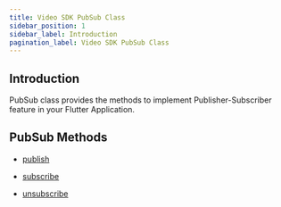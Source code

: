 ```yaml
---
title: Video SDK PubSub Class
sidebar_position: 1
sidebar_label: Introduction
pagination_label: Video SDK PubSub Class
---
```


<div class="sdk-api-ref">

## Introduction

PubSub class provides the methods to implement Publisher-Subscriber feature in your Flutter Application.

## PubSub Methods

<div class="row">

<div class="col col--4 margin-bottom--lg" >

- [publish](methods#publish)

</div>
<div class="col col--4 margin-bottom--lg" >

- [subscribe](methods#subscribe)

</div>

<div class="col col--4 margin-bottom--lg" >

- [unsubscribe](methods#unsubscribe)

</div>
</div>
</div>
